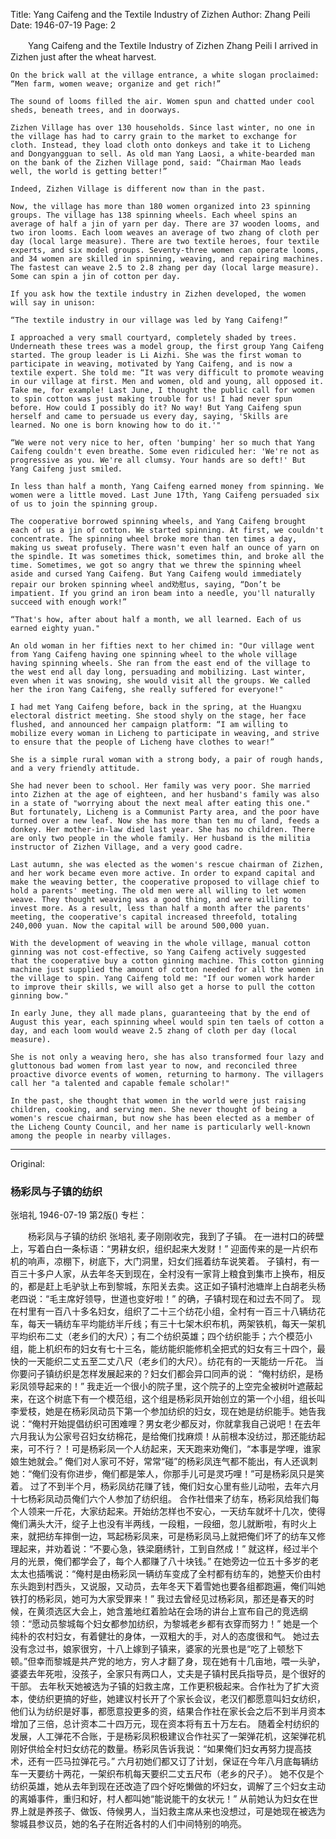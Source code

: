 Title: Yang Caifeng and the Textile Industry of Zizhen
Author: Zhang Peili
Date: 1946-07-19
Page: 2

　　Yang Caifeng and the Textile Industry of Zizhen
    Zhang Peili
    I arrived in Zizhen just after the wheat harvest.

    On the brick wall at the village entrance, a white slogan proclaimed: “Men farm, women weave; organize and get rich!”

    The sound of looms filled the air. Women spun and chatted under cool sheds, beneath trees, and in doorways.

    Zizhen Village has over 130 households. Since last winter, no one in the village has had to carry grain to the market to exchange for cloth. Instead, they load cloth onto donkeys and take it to Licheng and Dongyangguan to sell. As old man Yang Laosi, a white-bearded man on the bank of the Zizhen Village pond, said: “Chairman Mao leads well, the world is getting better!”

    Indeed, Zizhen Village is different now than in the past.

    Now, the village has more than 180 women organized into 23 spinning groups. The village has 138 spinning wheels. Each wheel spins an average of half a jin of yarn per day. There are 37 wooden looms, and two iron looms. Each loom weaves an average of two zhang of cloth per day (local large measure). There are two textile heroes, four textile experts, and six model groups. Seventy-three women can operate looms, and 34 women are skilled in spinning, weaving, and repairing machines. The fastest can weave 2.5 to 2.8 zhang per day (local large measure). Some can spin a jin of cotton per day.

    If you ask how the textile industry in Zizhen developed, the women will say in unison:

    “The textile industry in our village was led by Yang Caifeng!”

    I approached a very small courtyard, completely shaded by trees. Underneath these trees was a model group, the first group Yang Caifeng started. The group leader is Li Aizhi. She was the first woman to participate in weaving, motivated by Yang Caifeng, and is now a textile expert. She told me: “It was very difficult to promote weaving in our village at first. Men and women, old and young, all opposed it. Take me, for example! Last June, I thought the public call for women to spin cotton was just making trouble for us! I had never spun before. How could I possibly do it? No way! But Yang Caifeng spun herself and came to persuade us every day, saying, 'Skills are learned. No one is born knowing how to do it.'"

    “We were not very nice to her, often 'bumping' her so much that Yang Caifeng couldn't even breathe. Some even ridiculed her: 'We're not as progressive as you. We're all clumsy. Your hands are so deft!' But Yang Caifeng just smiled.

    In less than half a month, Yang Caifeng earned money from spinning. We women were a little moved. Last June 17th, Yang Caifeng persuaded six of us to join the spinning group.

    The cooperative borrowed spinning wheels, and Yang Caifeng brought each of us a jin of cotton. We started spinning. At first, we couldn't concentrate. The spinning wheel broke more than ten times a day, making us sweat profusely. There wasn't even half an ounce of yarn on the spindle. It was sometimes thick, sometimes thin, and broke all the time. Sometimes, we got so angry that we threw the spinning wheel aside and cursed Yang Caifeng. But Yang Caifeng would immediately repair our broken spinning wheel and劝慰us, saying, “Don’t be impatient. If you grind an iron beam into a needle, you'll naturally succeed with enough work!”

    “That's how, after about half a month, we all learned. Each of us earned eighty yuan."

    An old woman in her fifties next to her chimed in: "Our village went from Yang Caifeng having one spinning wheel to the whole village having spinning wheels. She ran from the east end of the village to the west end all day long, persuading and mobilizing. Last winter, even when it was snowing, she would visit all the groups. We called her the iron Yang Caifeng, she really suffered for everyone!"

    I had met Yang Caifeng before, back in the spring, at the Huangxu electoral district meeting. She stood shyly on the stage, her face flushed, and announced her campaign platform: “I am willing to mobilize every woman in Licheng to participate in weaving, and strive to ensure that the people of Licheng have clothes to wear!”

    She is a simple rural woman with a strong body, a pair of rough hands, and a very friendly attitude.

    She had never been to school. Her family was very poor. She married into Zizhen at the age of eighteen, and her husband's family was also in a state of "worrying about the next meal after eating this one." But fortunately, Licheng is a Communist Party area, and the poor have turned over a new leaf. Now she has more than ten mu of land, feeds a donkey. Her mother-in-law died last year. She has no children. There are only two people in the whole family. Her husband is the militia instructor of Zizhen Village, and a very good cadre.

    Last autumn, she was elected as the women's rescue chairman of Zizhen, and her work became even more active. In order to expand capital and make the weaving better, the cooperative proposed to village chief to hold a parents' meeting. The old men were all willing to let women weave. They thought weaving was a good thing, and were willing to invest more. As a result, less than half a month after the parents' meeting, the cooperative's capital increased threefold, totaling 240,000 yuan. Now the capital will be around 500,000 yuan.

    With the development of weaving in the whole village, manual cotton ginning was not cost-effective, so Yang Caifeng actively suggested that the cooperative buy a cotton ginning machine. This cotton ginning machine just supplied the amount of cotton needed for all the women in the village to spin. Yang Caifeng told me: "If our women work harder to improve their skills, we will also get a horse to pull the cotton ginning bow."

    In early June, they all made plans, guaranteeing that by the end of August this year, each spinning wheel would spin ten taels of cotton a day, and each loom would weave 2.5 zhang of cloth per day (local measure).

    She is not only a weaving hero, she has also transformed four lazy and gluttonous bad women from last year to now, and reconciled three proactive divorce events of women, returning to harmony. The villagers call her "a talented and capable female scholar!"

    In the past, she thought that women in the world were just raising children, cooking, and serving men. She never thought of being a women's rescue chairman, but now she has been elected as a member of the Licheng County Council, and her name is particularly well-known among the people in nearby villages.



<hr /> 

Original: 


### 杨彩凤与子镇的纺织
张培礼
1946-07-19
第2版()
专栏：

　　杨彩凤与子镇的纺织
    张培礼
    麦子刚刚收完，我到了子镇。
    在一进村口的砖壁上，写着白白一条标语：“男耕女织，组织起来大发财！”
    迎面传来的是一片织布机的响声，凉棚下，树底下，大门洞里，妇女们摇着纺车说笑着。
    子镇村，有一百三十多户人家，从去年冬天到现在，全村没有一家背上粮食到集市上换布，相反的，都是赶上毛驴驮上布到黎城，东阳关去卖。这正如子镇村池塘岸上白胡老头杨老四说：“毛主席好领导，世道也变好啦！”
    的确，子镇村现在和过去不同了。
    现在村里有一百八十多名妇女，组织了二十三个纺花小组，全村有一百三十八辆纺花车，每天一辆纺车平均能纺半斤线；有三十七架木织布机，两架铁机，每天一架机平均织布二丈（老乡们的大尺）；有二个纺织英雄；四个纺织能手；六个模范小组，能上机织布的妇女有七十三名，能纺能织能修机全把式的妇女有三十四个，最快的一天能织二丈五至二丈八尺（老乡们的大尺）。纺花有的一天能纺一斤花。
    当你要问子镇纺织是怎样发展起来的？妇女们都会异口同声的说：
    “俺村纺织，是杨彩凤领导起来的！”
    我走近一个很小的院子里，这个院子的上空完全被树叶遮蔽起来，在这个树底下有一个模范组，这个组是杨彩凤开始创立的第一个小组，组长叫李爱枝，她是在杨彩凤动员下第一个参加纺织的妇女，现在她是纺织能手。她告我说：“俺村开始提倡纺织可困难哩？男女老少都反对，你就拿我自己说吧！在去年六月我认为公家号召妇女纺棉花，是给俺们找麻烦！从前根本没纺过，那还能纺起来，可不行？！可是杨彩凤一个人纺起来，天天跑来劝俺们，“本事是学哩，谁家娘生她就会。”
    俺们对人家可不好，常常“碰”的杨彩凤连气都不能出，有人还讽刺她：“俺们没有你进步，俺们都是笨人，你那手儿可是灵巧哩！”可是杨彩凤只是笑着。
    过了不到半个月，杨彩凤纺花赚了钱，俺们妇女心里有些儿动啦，去年六月十七杨彩凤动员俺们六个人参加了纺织组。
    合作社借来了纺车，杨彩凤给我们每个人领来一斤花，大家纺起来。开始纺怎样也不安心，一天纺车就坏十几次，使得俺们满头大汗，绽子上也没有半两线，一段粗，一段细，忽儿就断啦，有时火上来，就把纺车摔倒一边，骂起杨彩凤来，可是杨彩凤马上就把俺们坏了的纺车又修理起来，并劝着说：“不要心急，铁梁磨绣针，工到自然成！”
    就这样，经过半个月的光景，俺们都学会了，每个人都赚了八十块钱。”
    在她旁边一位五十多岁的老太太也插嘴说：“俺村是由杨彩凤一辆纺车变成了全村都有纺车的，她整天价由村东头跑到村西头，又说服，又动员，去年冬天下着雪她也要各组都跑遍，俺们叫她铁打的杨彩凤，她可为大家受罪来！”
    我过去曾经见过杨彩凤，那还是春天的时候，在黄须选区大会上，她含羞地红着脸站在会场的讲台上宣布自己的竞选纲领：“愿动员黎城每个妇女都参加纺织，为黎城老乡都有衣穿而努力！”
    她是一个纯朴的农村妇女，有着健壮的身体，一双粗大的手，对人的态度很和气。
    她过去没有念过书，娘家很穷，十八上嫁到子镇来，婆家的光景也是“吃了上顿愁下顿。”但幸而黎城是共产党的地方，穷人才翻了身，现在她有十几亩地，喂一头驴，婆婆去年死啦，没孩子，全家只有两口人，丈夫是子镇村民兵指导员，是个很好的干部。
    去年秋天她被选为子镇的妇救主席，工作更积极起来。合作社为了扩大资本，使纺织更搞的好些，她建议村长开了个家长会议，老汉们都愿意叫妇女纺织，他们认为纺织是好事，都愿意投更多的资，结果合作社在家长会之后不到半月资本增加了三倍，总计资本二十四万元，现在资本将有五十万左右。
    随着全村纺织的发展，人工弹花不合账，于是杨彩凤积极建议合作社买了一架弹花机，这架弹花机刚好供给全村妇女纺花的数量。杨彩凤告诉我说：“如果俺们妇女再努力提高技术，还有一匹马拉弹花弓。”
    六月初她们都又订了计划，保证在今年八月底每辆纺车一天要纺十两花，一架织布机每天要织二丈五尺布（老乡的尺子）。
    她不仅是个纺织英雄，她从去年到现在还改造了四个好吃懒做的坏妇女，调解了三个妇女主动的离婚事件，重归和好，村人都叫她“能说能干的女状元！”
    从前她认为妇女在世界上就是养孩子、做饭、侍候男人，当妇救主席从来也没想过，可是她现在被选为黎城县参议员，她的名子在附近各村的人们中间特别的响亮。
